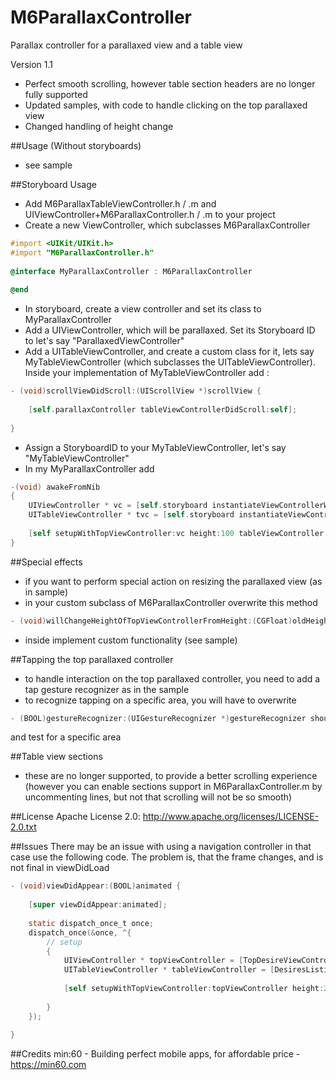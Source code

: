 M6ParallaxController
====================

Parallax controller for a parallaxed view and a table view

Version 1.1
- Perfect smooth scrolling, however table section headers are no longer fully supported
- Updated samples, with code to handle clicking on the top parallaxed view
- Changed handling of height change

##Usage (Without storyboards)

- see sample

##Storyboard Usage

- Add M6ParallaxTableViewController.h / .m and UIViewController+M6ParallaxController.h / .m to your project
- Create a new ViewController, which subclasses M6ParallaxController

``` objective-c
#import <UIKit/UIKit.h>
#import "M6ParallaxController.h"
            
@interface MyParallaxController : M6ParallaxController
            
@end
```

- In storyboard, create a view controller and set its class to MyParallaxController
- Add a UIViewController, which will be parallaxed. Set its Storyboard ID to let's say "ParallaxedViewController"
- Add a UITableViewController, and create a custom class for it, lets say MyTableViewController (which subclasses the UITableViewController). Inside your implementation of MyTableViewController add : 

``` objective-c
- (void)scrollViewDidScroll:(UIScrollView *)scrollView {
    
    [self.parallaxController tableViewControllerDidScroll:self];
    
}
```

- Assign a StoryboardID to your MyTableViewController, let's say "MyTableViewController"
- In my MyParallaxController add

``` objective-c
-(void) awakeFromNib
{
    UIViewController * vc = [self.storyboard instantiateViewControllerWithIdentifier:@"ParallaxedViewController"];
    UITableViewController * tvc = [self.storyboard instantiateViewControllerWithIdentifier:@"MyTableViewController"];
    
    [self setupWithTopViewController:vc height:100 tableViewController:tvc];
}
```

##Special effects
- if you want to perform special action on resizing the parallaxed view (as in sample)
- in your custom subclass of M6ParallaxController overwrite this method

``` objective-c
- (void)willChangeHeightOfTopViewControllerFromHeight:(CGFloat)oldHeight toHeight:(CGFloat)newHeight;
```

- inside implement custom functionality (see sample)

##Tapping the top parallaxed controller
- to handle interaction on the top parallaxed controller, you need to add a tap gesture recognizer as in the sample
- to recognize tapping on a specific area, you will have to overwrite 
``` objective-c
- (BOOL)gestureRecognizer:(UIGestureRecognizer *)gestureRecognizer shouldReceiveTouch:(UITouch *)touch
```
and test for a specific area

##Table view sections
- these are no longer supported, to provide a better scrolling experience (however you can enable sections support in M6ParallaxController.m by uncommenting lines, but not that scrolling will not be so smooth)

##License
Apache License 2.0: http://www.apache.org/licenses/LICENSE-2.0.txt

##Issues
There may be an issue with using a navigation controller in that case use the following code. The problem is, that the frame changes, and is not final in viewDidLoad

``` objective-c
- (void)viewDidAppear:(BOOL)animated {
    
    [super viewDidAppear:animated];
    
    static dispatch_once_t once;
    dispatch_once(&once, ^{
        // setup
        {
            UIViewController * topViewController = [TopDesireViewController new];
            UITableViewController * tableViewController = [DesiresListingViewController new];
            
            [self setupWithTopViewController:topViewController height:230.f tableViewController:tableViewController];
            
        }
    });
    
}
```

##Credits
min:60 - Building perfect mobile apps, for affordable price - <a href="https://min60.com">https://min60.com</a>


